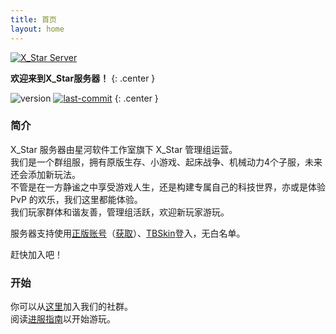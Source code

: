 ```yaml
---
title: 首页
layout: home
---
```


[![X_Star Server](https://nmgimg.www.panguidc.com/2024/07/30/e0ae08dccfb8f654893ad6bcc2e2a004.md.png)](https://docs.tbedu.top)

 
**欢迎来到X_Star服务器！**
{: .center }

![version](https://img.shields.io/badge/version-1.0-blue)
[![last-commit](https://img.shields.io/github/last-commit/TBedu/X_Star-Server-Docs)](https://github.com/TBedu/X_Star-Server-Docs)
{: .center }


### 简介
X_Star 服务器由星河软件工作室旗下 X_Star 管理组运营。  
我们是一个群组服，拥有原版生存、小游戏、起床战争、机械动力4个子服，未来还会添加新玩法。  
不管是在一方静谧之中享受游戏人生，还是构建专属自己的科技世界，亦或是体验 PvP 的欢乐，我们这里都能体验。  
我们玩家群体和谐友善，管理组活跃，欢迎新玩家游玩。   

服务器支持使用[正版账号](https://www.minecraft.net/)（[获取](https://www.minecraft.net/zh-hans/store/minecraft-deluxe-collection-pc)）、[TBSkin](https://skin.tbedu.top)登入，无白名单。   

赶快加入吧！

### 开始
你可以从[这里](wiki/getting-started/join.html)加入我们的社群。  
阅读[进服指南](wiki/getting-started/QuickPlay.html)以开始游玩。
